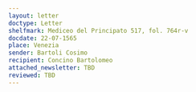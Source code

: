 ```yaml
---
layout: letter
doctype: Letter
shelfmark: Mediceo del Principato 517, fol. 764r-v
docdate: 22-07-1565
place: Venezia
sender: Bartoli Cosimo
recipient: Concino Bartolomeo
attached_newsletter: TBD
reviewed: TBD
---
```


